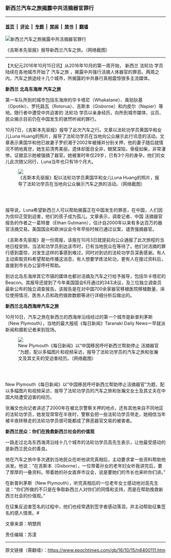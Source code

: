 ### 新西兰汽车之旅揭露中共活摘器官罪行

---

#### [首页](../../../..?n8400111) &nbsp;|&nbsp; [评论](../../../../../epoch-comment?n8400111) &nbsp;|&nbsp; [专题](../../../../../epoch-special?n8400111) &nbsp;|&nbsp; [禁闻](../../../../../epoch-news?n8400111) &nbsp;|&nbsp; [禁书](../../../../../books?n8400111) &nbsp;|&nbsp; [翻墙](https://github.com/gfw-breaker/nogfw/blob/master/README.md?n8400111)


<div><img alt="新西兰汽车之旅揭露中共活摘器官罪行" class="attachment-djy_600_400 size-djy_600_400 wp-post-image" src="https://i.epochtimes.com/assets/uploads/2016/10/1-102-600x400.jpg"/>
<div class="caption">
 <p>
  《吉斯本先驱报》报导新西兰汽车之旅。（网络截图）
 </p>
</div></div><hr/><div class="post_content" id="artbody" itemprop="articleBody">
 <!-- article content begin -->
 <p>
  【大纪元2016年10月15日讯】从2016年10月的第一周开始，
  <ok href="https://www.epochtimes.com/gb/tag/%E6%96%B0%E8%A5%BF%E5%85%B0.html">
   新西兰
  </ok>
  <ok href="https://www.epochtimes.com/gb/tag/%E6%B3%95%E8%BD%AE%E5%8A%9F.html">
   法轮功
  </ok>
  学员陆续在各地城市开始了
  <ok href="https://www.epochtimes.com/gb/tag/%E6%B1%BD%E8%BD%A6%E4%B9%8B%E6%97%85.html">
   汽车之旅
  </ok>
  ，揭露中共强行活摘人体器官的罪恶。两周之内，汽车之旅途经十几个城市，所揭露的中共暴行真相震惊很多主流媒体。
 </p>
 <p>
  <strong>
   <ok href="https://www.epochtimes.com/gb/tag/%E6%96%B0%E8%A5%BF%E5%85%B0.html">
    新西兰
   </ok>
   北岛东海岸
   <ok href="https://www.epochtimes.com/gb/tag/%E6%B1%BD%E8%BD%A6%E4%B9%8B%E6%97%85.html">
    汽车之旅
   </ok>
  </strong>
 </p>
 <p>
  第一车队所到的城市包括东海岸的华卡塔尼（Whakatane）、奥珀狄基（Opotiki）、罗托路瓦（Rotorua）、吉斯本（Gisborne）和内皮尔（Napier）等地。随行者中遭受中共迫害的
  <ok href="https://www.epochtimes.com/gb/tag/%E6%B3%95%E8%BD%AE%E5%8A%9F.html">
   法轮功
  </ok>
  学员以亲身经历，向所到城市媒体、议员、民众揭示目前仍在中国发生的骇然听闻的罪行。
 </p>
 <p>
  10月7日，《吉斯本先驱报》报导了此次汽车之行。文章以法轮功学员黄国华和女儿Luna Huang的照片，报导了法轮功学员在当地向公众展示此行讯息的活动。文章表示黄国华和他已故妻子罗织湘于2002年被捕并分别关押，他的妻子随后就情况不明地离世，她生前清秀美丽，遗体却面目全非，眼窝深陷，骨瘦如柴，非常凄惨。证据显示她被强摘了器官。她被害时年仅29岁，已有3个月的身孕，他们的女儿此次随父同行，Luna当年也只有18个月大。
 </p>
 <figure class="wp-caption aligncenter" style="width: 450px">
  <ok href="http://www.minghui.org/mh/article_images/2016-10-14-new-zealand-car-tour_01.jpg" target="_blank">
   <img class="" src="//www.minghui.org/mh/article_images/2016-10-14-new-zealand-car-tour_01.jpg"/>
  </ok>
  <br/><figcaption class="wp-caption-text">
   《吉斯本先驱报》配以法轮功学员黄国华和女儿Luna Huang的照片，报导了法轮功学员在当地向公众展示汽车之旅的活动。（网络截图）
  </figcaption><br/>
 </figure><br/>
 <p>
  报导说，Luna希望新西兰人可以帮助揭露正在中国发生的罪恶，在中国，人们因为信仰正受到迫害，他们的孩子成为孤儿。文章表示，调查记者、中国
  <ok href="https://www.epochtimes.com/gb/tag/%E6%B4%BB%E6%91%98%E5%99%A8%E5%AE%98.html">
   活摘器官
  </ok>
  报告的作者之一葛特曼（Ethan Gutmann），估计自2000年以来有多达百万的器官活摘交易。美国国会和欧洲议会今年早些时候已通过议案，谴责强摘器官。
 </p>
 <p>
  《吉斯本先驱报》是一份周报，该报在10月3日就提前向公众通报了此次旅程的当地日程安排。当法轮功学员到达该市时，已有当地民众在等待了。他们对活摘的罪行感到震惊，对发生这样的事感到难过，同时对到访的法轮功学员深表感谢。有人主动索取资料希望帮助传播这消息，有人想要学炼法轮功，更有人在接过资料后，直接到市长办公室呼吁帮助。
 </p>
 <p>
  到访北岛东海岸其它市镇的媒体也都对活摘及汽车之行给予报导，包括华卡塔尼的Beacon。其报导还提到了今年美国国会6月通过的343决议，及三位独立调查员最新公布的独立调查报告。该报告是在对中国700余家器官移植医院移植数量、床位使用情况、医务人员和政府拨款数额等进行详细分析后做出的。
 </p>
 <p>
  <strong>
   新西兰北岛西海岸汽车之旅
  </strong>
 </p>
 <p>
  10月10日，汽车之旅在新西兰的西海岸沿线经过的第一个城市是新普利茅斯（New Plymouth），当地的最大报纸《每日新闻》Taranaki Daily News一早就派新闻和摄影记者来到现场。
 </p>
 <figure class="wp-caption aligncenter" style="width: 450px">
  <ok href="http://www.minghui.org/mh/article_images/2016-10-14-new-zealand-car-tour_02.jpg" target="_blank">
   <img class="" src="//www.minghui.org/mh/article_images/2016-10-14-new-zealand-car-tour_02.jpg"/>
  </ok>
  <br/><figcaption class="wp-caption-text">
   New Plymouth《每日新闻》以“中国移民呼吁新西兰帮助停止
   <ok href="https://www.epochtimes.com/gb/tag/%E6%B4%BB%E6%91%98%E5%99%A8%E5%AE%98.html">
    活摘器官
   </ok>
   ”为题，配以多幅图片和视频采访，报导了法轮功学员的汽车之旅和张瀚文及其丈夫的受迫害经历。（网络截图）
  </figcaption><br/>
 </figure><br/>
 <p>
  New Plymouth《每日新闻》以“中国移民呼吁新西兰帮助停止活摘器官”为题，配以多幅图片和视频采访，报导了法轮功学员的汽车之旅和张瀚文女士及其丈夫在中国大陆遭受迫害的经历。
 </p>
 <p>
  张瀚文也向记者讲述了2000年在被北京警察关押的地点，还有其他来自不同地区的法轮功学员，她发现常常在半夜时，警察会把一些法轮功学员带走，她相信当年被半夜转移走的法轮功学员很可能都成了罪恶器官交易的被害者。
 </p>
 <p>
  <strong>
   新西兰民众：你们在挽救新西兰社会的价值观
  </strong>
 </p>
 <p>
  一路走过北岛东西海湾沿线十几个城市的法轮功学员高先生表示，让他最受感动的是新西兰民众的善良。
 </p>
 <p>
  他在汽车之旅中多次遇到当地民众在听他讲完真相后，主动要求拿一些资料帮助他派发。他说：“在吉斯本（Gisborne），一位带着孙女的老年妇女听我讲完后，要了厚厚的一叠资料。带着她的孙女直奔市议会，说是要她们的市长也来听你们讲。”
 </p>
 <p>
  在新普利茅斯（New Plymouth），听完真相后的一位老年女士感动地对高先生说：“你们所做的不只是在争取新西兰人对你们的同情和支持，而是在帮助挽救新西兰社会的价值观。”
 </p>
 <p>
  在征集反迫害签名的过程中，他们也经常遇到签字者感动落泪，并主动帮助征集签名的感人情景。#
 </p>
 <p>
  文章来源：明慧网
 </p>
 <p>
  责任编辑：苏漾
 </p>
 <!-- article content end -->
 <div id="below_article_ad">
 </div>
</div>


---

原文链接（需翻墙）：https://www.epochtimes.com/gb/16/10/15/n8400111.htm